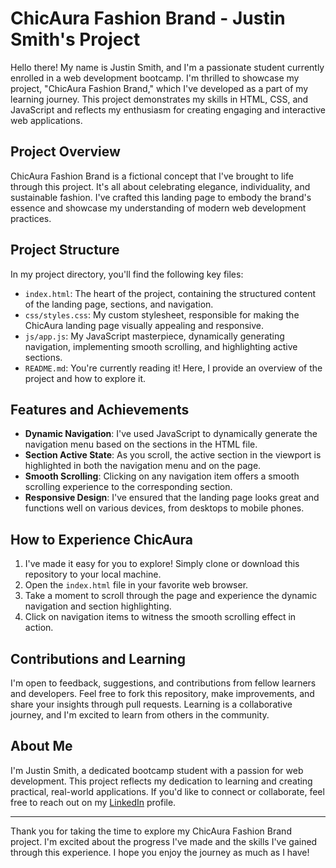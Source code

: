 # ChicAura Fashion Brand - Justin Smith's Project

Hello there! My name is Justin Smith, and I'm a passionate student currently enrolled in a web development bootcamp. I'm thrilled to showcase my project, "ChicAura Fashion Brand," which I've developed as a part of my learning journey. This project demonstrates my skills in HTML, CSS, and JavaScript and reflects my enthusiasm for creating engaging and interactive web applications.

## Project Overview

ChicAura Fashion Brand is a fictional concept that I've brought to life through this project. It's all about celebrating elegance, individuality, and sustainable fashion. I've crafted this landing page to embody the brand's essence and showcase my understanding of modern web development practices.

## Project Structure

In my project directory, you'll find the following key files:

- `index.html`: The heart of the project, containing the structured content of the landing page, sections, and navigation.
- `css/styles.css`: My custom stylesheet, responsible for making the ChicAura landing page visually appealing and responsive.
- `js/app.js`: My JavaScript masterpiece, dynamically generating navigation, implementing smooth scrolling, and highlighting active sections.
- `README.md`: You're currently reading it! Here, I provide an overview of the project and how to explore it.

## Features and Achievements

- **Dynamic Navigation**: I've used JavaScript to dynamically generate the navigation menu based on the sections in the HTML file.
- **Section Active State**: As you scroll, the active section in the viewport is highlighted in both the navigation menu and on the page.
- **Smooth Scrolling**: Clicking on any navigation item offers a smooth scrolling experience to the corresponding section.
- **Responsive Design**: I've ensured that the landing page looks great and functions well on various devices, from desktops to mobile phones.

## How to Experience ChicAura

1. I've made it easy for you to explore! Simply clone or download this repository to your local machine.
2. Open the `index.html` file in your favorite web browser.
3. Take a moment to scroll through the page and experience the dynamic navigation and section highlighting.
4. Click on navigation items to witness the smooth scrolling effect in action.

## Contributions and Learning

I'm open to feedback, suggestions, and contributions from fellow learners and developers. Feel free to fork this repository, make improvements, and share your insights through pull requests. Learning is a collaborative journey, and I'm excited to learn from others in the community.

## About Me

I'm Justin Smith, a dedicated bootcamp student with a passion for web development. This project reflects my dedication to learning and creating practical, real-world applications. If you'd like to connect or collaborate, feel free to reach out on my [LinkedIn](https://www.linkedin.com/in/justindasmith) profile.



---

Thank you for taking the time to explore my ChicAura Fashion Brand project. I'm excited about the progress I've made and the skills I've gained through this experience. I hope you enjoy the journey as much as I have!
